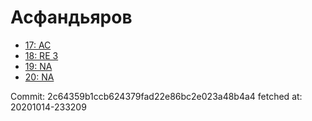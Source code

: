 # Асфандьяров
- [17: AC](17.md)
- [18: RE 3](18.md)
- [19: NA](19.md)
- [20: NA](20.md)

Commit: 2c64359b1ccb624379fad22e86bc2e023a48b4a4
 fetched at: 20201014-233209
